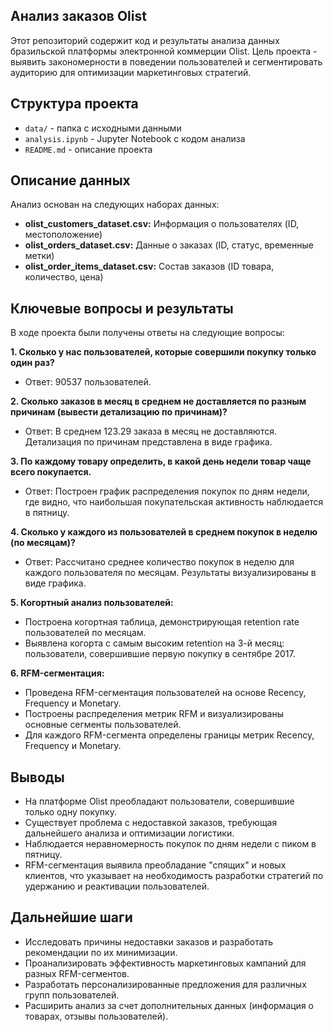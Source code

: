 ## Анализ заказов Olist

Этот репозиторий содержит код и результаты анализа данных бразильской платформы электронной коммерции Olist. Цель проекта - выявить закономерности в поведении пользователей и сегментировать аудиторию для оптимизации маркетинговых стратегий.

## Структура проекта

* `data/` - папка с исходными данными
* `analysis.ipynb` - Jupyter Notebook с кодом анализа
* `README.md` - описание проекта

## Описание данных

Анализ основан на следующих наборах данных:

* **olist_customers_dataset.csv:** Информация о пользователях (ID, местоположение)
* **olist_orders_dataset.csv:** Данные о заказах (ID, статус, временные метки)
* **olist_order_items_dataset.csv:** Состав заказов (ID товара, количество, цена)

## Ключевые вопросы и результаты

В ходе проекта были получены ответы на следующие вопросы:

**1. Сколько у нас пользователей, которые совершили покупку только один раз?**

* Ответ: 90537 пользователей.

**2. Сколько заказов в месяц в среднем не доставляется по разным причинам (вывести детализацию по причинам)?**

* Ответ: В среднем 123.29 заказа в месяц не доставляются. Детализация по причинам представлена в виде графика.

**3. По каждому товару определить, в какой день недели товар чаще всего покупается.**

* Ответ: Построен график распределения покупок по дням недели, где видно, что наибольшая покупательская активность наблюдается в пятницу.

**4. Сколько у каждого из пользователей в среднем покупок в неделю (по месяцам)?**

* Ответ: Рассчитано среднее количество покупок в неделю для каждого пользователя по месяцам. Результаты визуализированы в виде графика.

**5. Когортный анализ пользователей:**

* Построена когортная таблица, демонстрирующая retention rate пользователей по месяцам.
* Выявлена когорта с самым высоким retention на 3-й месяц: пользователи, совершившие первую покупку в сентябре 2017.

**6. RFM-сегментация:**

* Проведена RFM-сегментация пользователей на основе Recency, Frequency и Monetary.
* Построены распределения метрик RFM и визуализированы основные сегменты пользователей.
* Для каждого RFM-сегмента определены границы метрик Recency, Frequency и Monetary.

## Выводы

* На платформе Olist преобладают пользователи, совершившие только одну покупку.
* Существует проблема с недоставкой заказов, требующая дальнейшего анализа и оптимизации логистики.
* Наблюдается неравномерность покупок по дням недели с пиком в пятницу.
* RFM-сегментация выявила преобладание "спящих" и новых клиентов, что указывает на необходимость разработки стратегий по удержанию и реактивации пользователей.

## Дальнейшие шаги

* Исследовать причины недоставки заказов и разработать рекомендации по их минимизации.
* Проанализировать эффективность маркетинговых кампаний для разных RFM-сегментов.
* Разработать персонализированные предложения для различных групп пользователей.
* Расширить анализ за счет дополнительных данных (информация о товарах, отзывы пользователей).
